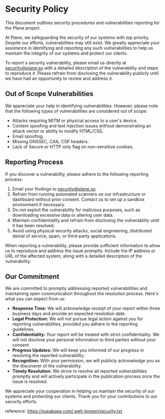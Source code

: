 # Security Policy

This document outlines security procedures and vulnerabilities reporting for the Plane project.

At Plane, we safeguarding the security of our systems with top priority. Despite our efforts, vulnerabilities may still exist. We greatly appreciate your assistance in identifying and reporting any such vulnerabilities to help us maintain the integrity of our systems and protect our clients.

To report a security vulnerability, please email us directly at security@plane.so with a detailed description of the vulnerability and steps to reproduce it. Please refrain from disclosing the vulnerability publicly until we have had an opportunity to review and address it.

## Out of Scope Vulnerabilities

We appreciate your help in identifying vulnerabilities. However, please note that the following types of vulnerabilities are considered out of scope:

- Attacks requiring MITM or physical access to a user's device.
- Content spoofing and text injection issues without demonstrating an attack vector or ability to modify HTML/CSS.
- Email spoofing.
- Missing DNSSEC, CAA, CSP headers.
- Lack of Secure or HTTP only flag on non-sensitive cookies.

## Reporting Process

If you discover a vulnerability, please adhere to the following reporting process:

1. Email your findings to security@plane.so.
2. Refrain from running automated scanners on our infrastructure or dashboard without prior consent. Contact us to set up a sandbox environment if necessary.
3. Do not exploit the vulnerability for malicious purposes, such as downloading excessive data or altering user data.
4. Maintain confidentiality and refrain from disclosing the vulnerability until it has been resolved.
5. Avoid using physical security attacks, social engineering, distributed denial of service, spam, or third-party applications.

When reporting a vulnerability, please provide sufficient information to allow us to reproduce and address the issue promptly. Include the IP address or URL of the affected system, along with a detailed description of the vulnerability.

## Our Commitment

We are committed to promptly addressing reported vulnerabilities and maintaining open communication throughout the resolution process. Here's what you can expect from us:

- **Response Time:** We will acknowledge receipt of your report within three business days and provide an expected resolution date.
- **Legal Protection:** We will not pursue legal action against you for reporting vulnerabilities, provided you adhere to the reporting guidelines.
- **Confidentiality:** Your report will be treated with strict confidentiality. We will not disclose your personal information to third parties without your consent.
- **Progress Updates:** We will keep you informed of our progress in resolving the reported vulnerability.
- **Recognition:** With your permission, we will publicly acknowledge you as the discoverer of the vulnerability.
- **Timely Resolution:** We strive to resolve all reported vulnerabilities promptly and will actively participate in the publication process once the issue is resolved.

We appreciate your cooperation in helping us maintain the security of our systems and protecting our clients. Thank you for your contributions to our security efforts.

reference: https://supabase.com/.well-known/security.txt
